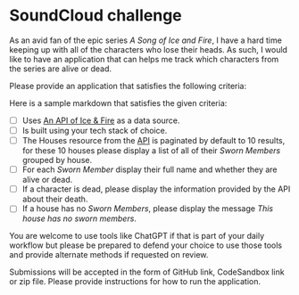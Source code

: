 # SoundCloud challenge

As an avid fan of the epic series _A Song of Ice and Fire_, I have a hard time keeping up with all of the characters who lose their heads. As such, I would like to have an application that can helps me track which characters from the series are alive or dead.

Please provide an application that satisfies the following criteria:

Here is a sample markdown that satisfies the given criteria:

- [ ] Uses [An API of Ice & Fire](https://anapioficeandfire.com/) as a data source.
- [ ] Is built using your tech stack of choice.
- [ ] The Houses resource from the [API](https://anapioficeandfire.com/api/houses) is paginated by default to 10 results, for these 10 houses please display a list of all of their _Sworn Members_ grouped by house.
- [ ] For each _Sworn Member_ display their full name and whether they are alive or dead.
- [ ] If a character is dead, please display the information provided by the API about their death.
- [ ] If a house has no _Sworn Members_, please display the message _This house has no sworn members_.

You are welcome to use tools like ChatGPT if that is part of your daily workflow but please be prepared to defend your choice to use those tools and provide alternate methods if requested on review.

Submissions will be accepted in the form of GitHub link, CodeSandbox link or zip file. Please provide instructions for how to run the application.
